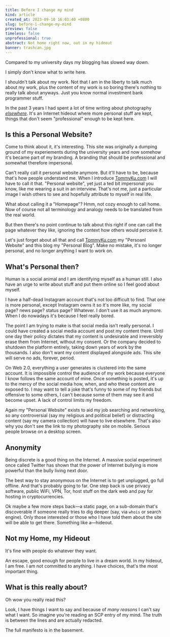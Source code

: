 ```yaml
---
title: Before I change my mind
kind: article
created_at: 2023-09-10 16:03:40 +0800
slug: before-i-change-my-mind
preview: false
timeless: false
unprofessional: true
abstract: Not home right now, out in my hideout
banner: trashcan.jpg
---
```


Compared to my university days my blogging has slowed way down.

I simply don't know what to write here.

I shouldn't talk about my work. Not that I am in the liberty to talk much about my work, plus the content of my work is so boring there's nothing to really talk about anyways. Just you know normal investment bank programmer stuff.

In the past 3 years I had spent a lot of time writing about photography [*elsewhere*](https://photo.tommyku.com). It's an Internet hideout where more personal stuff are kept, things that don't seem "professional" enough to be kept here.

## Is this a Personal Website?

Come to think about it, it's interesting. This site was originally a dumping ground of my experiements during the university years and now somehow it's became part of my branding. A branding that should be professional and somewhat therefore impersonal.

Can't really call it personal website anymore. But it'll have to be, because that's how people understand me. When I introduce [TommyKu.com](https://tommyku.com) I will have to call it that. "Personal website", yet just a ted bit impersonal you know, like me wearing a suit in an interview. That's not me, just a particular image I wish others to see and hopefully attribute to myself in real life.

What about calling it a "Homepage"? Hmm, not cozy enough to call home. Now of course not all terminology and analogy needs to be translated from the real world.

But then there's no point continue to talk about this right if one can call the page whatever they like, ignoring the context how others would perceive it.

Let's just forget about all that and call [TommyKu.com](https://tommyku.com) my "Persoanl Website" and this blog my "Personal Blog". Make no mistake, it's no longer personal, and no longer anything I want to work on.

## What's Personal then?

Human is a social animal and I am identifying myself as a human still. I also have an urge to write about stuff and put them online so I feel good about myself.

I have a half-dead Instagram account that's not too difficult to find. That one is more personal, except Instagram owns it so it's more like, my social page? news page? status page? Whatever. I don't use it as much anymore. When I do nowadays it's because I feel really bored.

The point I am trying to make is that social media isn't really personal. I could have created a social media account and post my content there. Until one day their policy dictates that my content is undesirable and irreversibly erase them from Internet, without my consent. Or the company decided to shutdown the platform entirely, taking down years of work by the thousands. I also don't want my content displayed alongside ads. This site will serve no ads, forever, period.

On Web 2.0, everything a user generates is clustered into the same account. It is impossible control the audience of my work because everyone I know follows the same account of mine. Once something is posted, it's up to the mercy of the social media how, when, and who these content are exposed to. I may want to tell a joke that's funny to some of my friends but offensive to some others, I can't because some of them may see it and become upset. A lack of control limits my freedom.

Again my "Personal Website" exists to aid my job searching and networking, so any controversial (say my religious and political belief) or distracting content (say my camera collection) will have to live elsewhere. That's also why you don't see the link to my photography site on mobile. Serious people browse on a desktop screen.

## Anonymity

Being discrete is a good thing on the Internet. A massive social experiment once called Twitter has shown that the power of Internet bullying is more powerful than the bully living next door.

The best way to stay anonymous on the Internet is to get unplugged, go full offline. And that's probably going to far. One step back is use privacy software, public WiFi, VPN, Tor, host stuff on the dark web and pay for hosting in cryptocurrencies.

Ok maybe a few more steps back&mdash;a static page, on a sub-domain that's discoverable if someone really tries to dig deeper (say, via `whois` or search engine). Only those interested or those who I have told them about the site will be able to get there. Something like a&mdash;hideout.

## Not my Home, my Hideout

It's fine with people do whatever they want.

An escape, good enough for people to live in a dream world. In my hideout, I am free. I am not committed to anything. I have choices, that's the most important thing.

## What is this really about?

Oh wow you really read this?

Look, I have things I want to say and because of *many reasons* I can't say what I want. So imagine you're reading an SCP entry of my mind. The truth is between the lines and are actually redacted.

The full manifesto is in the basement.
